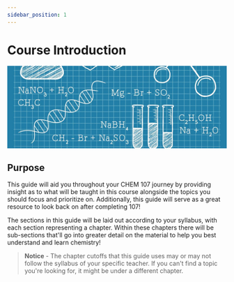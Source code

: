 ```yaml
---
sidebar_position: 1
---
```


# Course Introduction

![General Chemistry Image](/static/img/chemistry-picture-intro.jpg)

## Purpose
This guide will aid you throughout your CHEM 107 journey by providing insight as to what will be taught in this course alongside the topics you should focus and prioritize on. Additionally, this guide will serve as a great resource to look back on after completing 107!

The sections in this guide will be laid out according to your syllabus, with each section representing a chapter. Within these chapters there will be sub-sections that'll go into greater detail on the material to help you best understand and learn chemistry!

> **Notice** - The chapter cutoffs that this guide uses may or may not follow the syllabus of your specific teacher. If you can't find a topic you're looking for, it might be under a different chapter.

<!-- **Something to keep in mind** - Chemistry itself is not hard, the difficulty lies in understanding and identifying what the questions are asking. -->